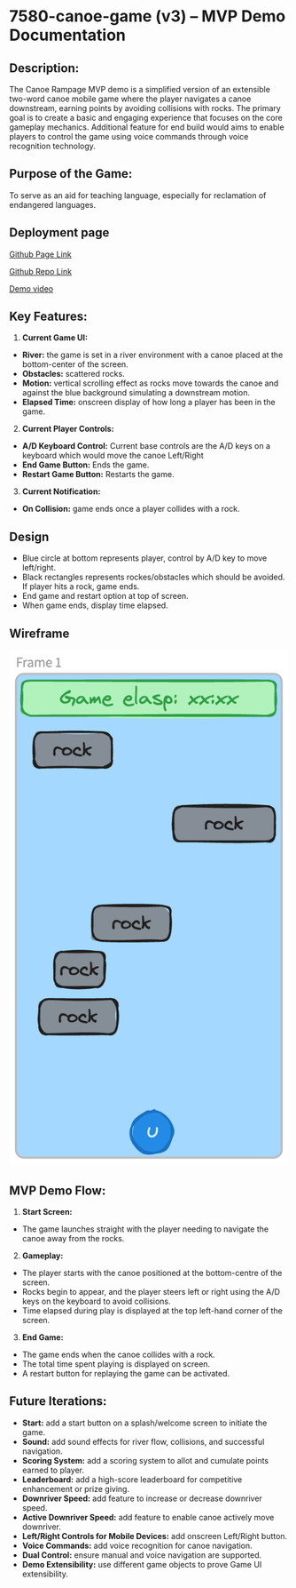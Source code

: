 # 7580-canoe-game (v3) – MVP Demo Documentation

## Description:
The Canoe Rampage MVP demo is a simplified version of an extensible two-word canoe mobile game where the player navigates a canoe downstream, earning points by avoiding collisions with rocks. The primary goal is to create a basic and engaging experience that focuses on the core gameplay mechanics. Additional feature for end build would aims to enable players to control the game using voice commands through voice recognition technology.

## Purpose of the Game:
To serve as an aid for teaching language, especially for reclamation of endangered languages.

## Deployment page

[Github Page Link](https://chenyangw.github.io/7580-canoe-game/)

[Github Repo Link](https://github.com/chenyangw/7580-canoe-game)

[Demo video](https://drive.google.com/file/d/1FI7C6H90QxQjBGqBaFYX2JJdPEQ3c3A5/view?usp=sharing)

## Key Features:

1. **Current Game UI:**
- **River:** the game is set in a river environment with a canoe placed at the bottom-center of the screen.
- **Obstacles:** scattered rocks.
- **Motion:** vertical scrolling effect as rocks move towards the canoe and against the blue background simulating a downstream motion.
- **Elapsed Time:** onscreen display of how long a player has been in the game.

2. **Current Player Controls:**
- **A/D Keyboard Control:** Current base controls are the A/D keys on a keyboard which would move the canoe Left/Right
- **End Game Button:** Ends the game.
- **Restart Game Button:** Restarts the game.

3. **Current Notification:**
- **On Collision:** game ends once a player collides with a rock.

## Design

- Blue circle at bottom represents player, control by A/D key to move left/right.
- Black rectangles represents rockes/obstacles which should be avoided. If player hits a rock, game ends.
- End game and restart option at top of screen.
- When game ends, display time elapsed.

## Wireframe

![Alt text](image.png)

## MVP Demo Flow:

1. **Start Screen:**
- The game launches straight with the player needing to navigate the canoe away from the rocks.

2. **Gameplay:**
- The player starts with the canoe positioned at the bottom-centre of the screen.
- Rocks begin to appear, and the player steers left or right using the A/D keys on the keyboard to avoid collisions.
- Time elapsed during play is displayed at the top left-hand corner of the screen.

3. **End Game:**
- The game ends when the canoe collides with a rock.
- The total time spent playing is displayed on screen.
- A restart button for replaying the game can be activated.

## Future Iterations:
- **Start:** add a start button on a splash/welcome screen to initiate the game.
- **Sound:** add sound effects for river flow, collisions, and successful navigation.
- **Scoring System:** add a scoring system to allot and cumulate points earned to player.
- **Leaderboard:** add a high-score leaderboard for competitive enhancement or prize giving.
- **Downriver Speed:** add feature to increase or decrease downriver speed.
- **Active Downriver Speed:** add feature to enable canoe actively move downriver.
- **Left/Right Controls for Mobile Devices:** add onscreen Left/Right button.
- **Voice Commands:** add voice recognition for canoe navigation.
- **Dual Control:** ensure manual and voice navigation are supported.
- **Demo Extensibility:** use different game objects to prove Game UI extensibility.
